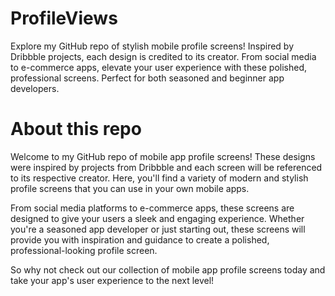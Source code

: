 # ProfileViews
Explore my GitHub repo of stylish mobile profile screens! Inspired by Dribbble projects, each design is credited to its creator. From social media to e-commerce apps, elevate your user experience with these polished, professional screens. Perfect for both seasoned and beginner app developers.

# About this repo

Welcome to my GitHub repo of mobile app profile screens! These designs were inspired by projects from Dribbble and each screen will be referenced to its respective creator. Here, you'll find a variety of modern and stylish profile screens that you can use in your own mobile apps.

From social media platforms to e-commerce apps, these screens are designed to give your users a sleek and engaging experience. Whether you're a seasoned app developer or just starting out, these screens will provide you with inspiration and guidance to create a polished, professional-looking profile screen.

So why not check out our collection of mobile app profile screens today and take your app's user experience to the next level!
